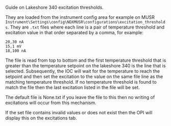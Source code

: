 Guide on Lakeshore 340 excitation thresholds.

They are loaded from the instrument config area for example on MUSR `Instrument\Settings\config\NDXMUSR\configurations\excitation_thresholds`. They are `.txt` files where each line is a pair of temperature threshold and excitation value in that order separated by a comma, for example:

```
20,30 nA
15,1 mV
18,100 nA
```

The file is read from top to bottom and the first temperature threshold that is greater than the temperature setpoint on the lakeshore 340 is the line that is selected. Subsequently, the IOC will wait for the temperature to reach the setpoint and then set the excitation to the value on the same file line as the matching temperature threshold. If no temperature threshold is found to match the file then the last excitation listed in the file will be set.

The default file is None.txt if you leave the file to this then no writing of excitations will occur from this mechanism. 

If the set file contains invalid values or does not exist then the OPI will display this on the excitations tab. 